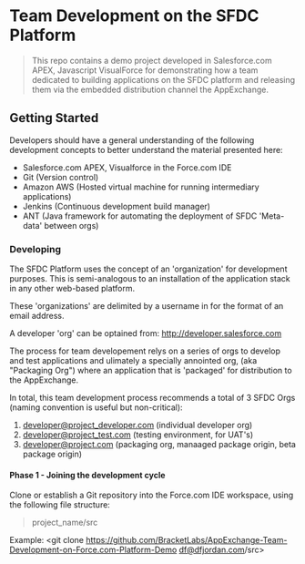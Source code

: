 # Team Development on the SFDC Platform #

>	This repo contains a demo project developed in Salesforce.com APEX, Javascript
>	VisualForce for demonstrating how a team dedicated to building applications
>	on the SFDC platform and releasing them via the embedded distribution channel
>	the AppExchange.

## Getting Started ##

Developers should have a general understanding of the following development concepts 
to better understand the material presented here:

+ Salesforce.com APEX, Visualforce in the Force.com IDE
+ Git (Version control)
+ Amazon AWS (Hosted virtual machine for running intermediary applications)
+ Jenkins (Continuous development build manager)
+ ANT (Java framework for automating the deployment of SFDC 'Meta-data' between orgs)

### Developing ###

The SFDC Platform uses the concept of an 'organization' for development purposes. This is 
semi-analogous to an installation of the application stack in any other web-based platform.

These 'organizations' are delimited by a username in for the format of an email address.

A developer 'org' can be optained from: http://developer.salesforce.com

The process for team developement relys on a series of orgs to develop and test applications
and ulimately a specially annointed org, (aka "Packaging Org") where an application that is 
'packaged' for distribution to the AppExchange.

In total, this team development process recommends a total of 3 SFDC Orgs (naming convention is
useful but non-critical):

1. developer@project_developer.com (individual developer org) 
2. developer@project_test.com (testing environment, for UAT's)
3. developer@project.com (packaging org, manaaged package origin, beta package origin)

#### Phase 1 - Joining the development cycle ####

Clone or establish a Git repository into the Force.com IDE workspace, using the following file
structure:

>project_name/src

Example:
		<git clone https://github.com/BracketLabs/AppExchange-Team-Development-on-Force.com-Platform-Demo df@dfjordan.com/src>


